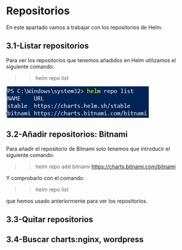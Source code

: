 # Repositorios
 
 En este apartado vamos a trabajar con los repositorios de Helm.  
 
## 3.1-Listar repositorios  
  Para ver los repositorios que tenemos añadidos en Helm utilizamos el siguiente comando:  
  >>helm repo list 
  
  ![a](https://github.com/anamontejo95/Kubernetes-Helm/blob/main/imagenes/1.PNG)
## 3.2-Añadir repositorios: Bitnami  
Para añadir el repositorio de Bitnami solo tenemos que introducir el siguiente comando:  
>>helm repo add bitnami https://charts.bitnami.com/bitnami  
 
Y comprobarlo con el comando:  

>>helm repo list    

que hemos usado anteriormente para ver los repositorios.  

## 3.3-Quitar repositorios  
## 3.4-Buscar charts:nginx, wordpress
